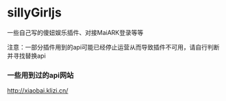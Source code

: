 # sillyGirljs
一些自己写的傻妞娱乐插件、对接MaiARK登录等等

注意：一部分插件用到的api可能已经停止运营从而导致插件不可用，请自行判断并寻找替换api

### 一些用到过的api网站

http://xiaobai.klizi.cn/
